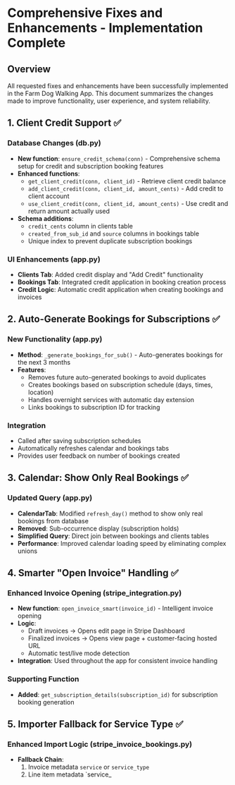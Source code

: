 # Comprehensive Fixes and Enhancements - Implementation Complete

## Overview
All requested fixes and enhancements have been successfully implemented in the Farm Dog Walking App. This document summarizes the changes made to improve functionality, user experience, and system reliability.

## 1. Client Credit Support ✅

### Database Changes (db.py)
- **New function**: `ensure_credit_schema(conn)` - Comprehensive schema setup for credit and subscription booking features
- **Enhanced functions**:
  - `get_client_credit(conn, client_id)` - Retrieve client credit balance
  - `add_client_credit(conn, client_id, amount_cents)` - Add credit to client account
  - `use_client_credit(conn, client_id, amount_cents)` - Use credit and return amount actually used
- **Schema additions**:
  - `credit_cents` column in clients table
  - `created_from_sub_id` and `source` columns in bookings table
  - Unique index to prevent duplicate subscription bookings

### UI Enhancements (app.py)
- **Clients Tab**: Added credit display and "Add Credit" functionality
- **Bookings Tab**: Integrated credit application in booking creation process
- **Credit Logic**: Automatic credit application when creating bookings and invoices

## 2. Auto-Generate Bookings for Subscriptions ✅

### New Functionality (app.py)
- **Method**: `_generate_bookings_for_sub()` - Auto-generates bookings for the next 3 months
- **Features**:
  - Removes future auto-generated bookings to avoid duplicates
  - Creates bookings based on subscription schedule (days, times, location)
  - Handles overnight services with automatic day extension
  - Links bookings to subscription ID for tracking

### Integration
- Called after saving subscription schedules
- Automatically refreshes calendar and bookings tabs
- Provides user feedback on number of bookings created

## 3. Calendar: Show Only Real Bookings ✅

### Updated Query (app.py)
- **CalendarTab**: Modified `refresh_day()` method to show only real bookings from database
- **Removed**: Sub-occurrence display (subscription holds)
- **Simplified Query**: Direct join between bookings and clients tables
- **Performance**: Improved calendar loading speed by eliminating complex unions

## 4. Smarter "Open Invoice" Handling ✅

### Enhanced Invoice Opening (stripe_integration.py)
- **New function**: `open_invoice_smart(invoice_id)` - Intelligent invoice opening
- **Logic**:
  - Draft invoices → Opens edit page in Stripe Dashboard
  - Finalized invoices → Opens view page + customer-facing hosted URL
  - Automatic test/live mode detection
- **Integration**: Used throughout the app for consistent invoice handling

### Supporting Function
- **Added**: `get_subscription_details(subscription_id)` for subscription booking generation

## 5. Importer Fallback for Service Type ✅

### Enhanced Import Logic (stripe_invoice_bookings.py)
- **Fallback Chain**:
  1. Invoice metadata `service` or `service_type`
  2. Line item metadata `service_
